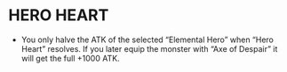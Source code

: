 # HERO HEART

*   You only halve the ATK of the selected “Elemental Hero” when “Hero Heart” resolves. If you later equip the monster with “Axe of Despair” it will get the full +1000 ATK.

